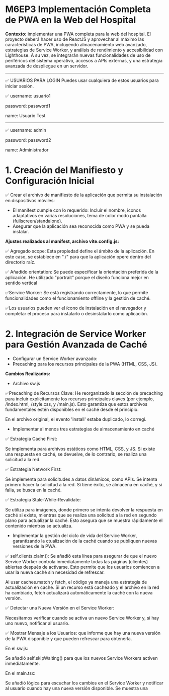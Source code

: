 # M6EP3 Implementación Completa de PWA en la Web del Hospital

**Contexto:**
implementar
una PWA completa para la web del hospital. El proyecto deberá hacer uso de ReactJS y
aprovechar al máximo las características de PWA, incluyendo almacenamiento web avanzado,
estrategias de Service Worker, y análisis de rendimiento y accesibilidad con Lighthouse. A su
vez, se integrarán nuevas funcionalidades de uso de periféricos del sistema operativo,
accesos a APIs externas, y una estrategia avanzada de despliegue en un servidor.

___________________________________________________________________________

✅ USUARIOS PARA LOGIN
Puedes usar cualquiera de estos usuarios para iniciar sesión.

✅ username: usuario1

password: password1

name: Usuario Test
_______________________

✅ username: admin

password: password2

name: Administrador



# 1. Creación del Manifiesto y Configuración Inicial
✅ Crear el archivo de manifiesto de la aplicación que permita su instalación en dispositivos móviles:
- El manifest cumple con lo requerido: Incluir el nombre, iconos adaptativos en varias resoluciones, tema de color modo pantalla (fullscreen/standalone).
- Asegurar que la aplicación sea reconocida como PWA y se pueda instalar.

**Ajustes realizados al manifest, archivo vite.config.js:**

✅ Agregado scope: Esta propiedad define el ámbito de la aplicación. En este caso, se establece en "./" para que la aplicación opere dentro del directorio raíz.

✅ Añadido orientation: Se puede especificar la orientación preferida de la aplicación. He utilizado "portrait" porque el diseño funciona mejor en sentido vertical

✅Service Worker: Se está registrando correctamente, lo que permite funcionalidades como el funcionamiento offline y la gestión de caché.

✅Los usuarios pueden ver el ícono de instalación en el navegador y completar el proceso para instalarlo o desinstalarlo como aplicaciòn.


# 2. Integración de Service Worker para Gestión Avanzada de Caché
- Configurar un Service Worker avanzado:
- Precaching para los recursos principales de la PWA (HTML, CSS, JS).

**Cambios Realizados:**
- Archivo sw.js

✅Precaching de Recursos Clave: He reorganizado la sección de precaching para incluir explícitamente los recursos principales claves (por ejemplo, /index.html, /style.css, y /main.js). Esto garantiza que estos archivos fundamentales estén disponibles en el caché desde el principio.

En el archivo original, el evento 'install' estaba duplicado, lo corregì.

- Implementar al menos tres estrategias de almacenamiento en caché 

✅ Estrategia Cache First:

Se implementa para archivos estáticos como HTML, CSS, y JS. Si existe una respuesta en caché, se devuelve, de lo contrario, se realiza una solicitud a la red.

✅ Estrategia Network First:

Se implementa para solicitudes a datos dinámicos, como APIs. Se intenta primero hacer la solicitud a la red. Si tiene éxito, se almacena en caché, y si falla, se busca en la caché.

✅ Estrategia Stale-While-Revalidate:

Se utiliza para imágenes, donde primero se intenta devolver la respuesta en caché si existe, mientras que se realiza una solicitud a la red en segundo plano para actualizar la caché. Esto asegura que se muestra rápidamente el contenido mientras se actualiza.

- Implementar la gestión del ciclo de vida del Service Worker, garantizando la ctualización de la caché cuando se publiquen nuevas versiones de la PWA.

✅ self.clients.claim(): Se añadió esta línea para asegurar de que el nuevo Service Worker controla inmediatamente todas las páginas (clientes) abiertas después de activarse. Esto permite que los usuarios comiencen a usar la nueva caché sin necesidad de refrescar.

Al usar caches.match y fetch, el código ya maneja una estrategia de actualización en cache. Si un recurso está cacheado y el archivo en la red ha cambiado, fetch actualizará automáticamente la caché con la nueva versión.

✅  Detectar una Nueva Versión en el Service Worker: 

Necesitamos verificar cuando se activa un nuevo Service Worker y, si hay uno nuevo, notificar al usuario.

✅ Mostrar Mensaje a los Usuarios: 
que informe que hay una nueva versión de la PWA disponible y que pueden refrescar para obtenerla.

En el sw.js:

Se añadió self.skipWaiting() para que los nuevos Service Workers activen inmediatamente.


En el main.tsx:

Se añadió lógica para escuchar los cambios en el Service Worker y notificar al usuario cuando hay una nueva versión disponible. 
Se muestra una 
